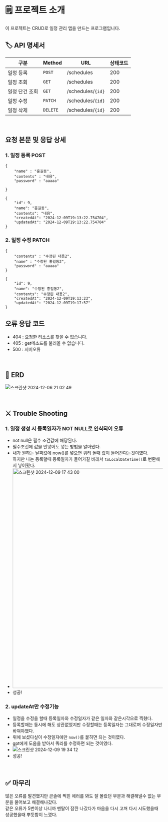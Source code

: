 # 🗒️ 프로젝트 소개
이 프로젝트는 CRUD로 일정 관리 앱을 만드는 프로그램입니다.
</br>

## 🏷️ API 명세서
| 구분 | Method | URL | 상태코드 |
|---|---|---|---|
| 일정 등록 | `POST` | /schedules | 200 |
| 일정 조회 | `GET` | /schedules | 200 |
| 일정 단건 조회 | `GET` | /schedules/`{id}` | 200 |
| 일정 수정 | `PATCH` | /schedules/`{id}` | 200 |
| 일정 삭제 | `DELETE` | /schedules/`{id}` | 200 |

</br>

## 요청 본문 및 응답 상세
### 1. 일정 등록 POST
```
{
    "name" : "홍길동",
    "contents" : "내용",
    "password" : "aaaaa"

}
```
```
{
    "id": 9,
    "name": "홍길동",
    "contents": "내용",
    "createdAt": "2024-12-09T19:13:22.754704",
    "updatedAt": "2024-12-09T19:13:22.754704"
}
```
### 2. 일정 수정 PATCH
```
{
    "contents" : "수정된 내용2",
    "name" : "수정된 홍길동2",
    "password" : "aaaaa"
}
```
```
{
    "id": 9,
    "name": "수정된 홍길동2",
    "contents": "수정된 내용2",
    "createdAt": "2024-12-09T19:13:23",
    "updatedAt": "2024-12-09T19:17:57"
}
```

## 오류 응답 코드
- 404 : 요청한 리소스를 찾을 수 없습니다.
- 405 : get메소드를 불러올 수 없습니다.
- 500 : 서버오류

</br>

## 🧲 ERD
![스크린샷 2024-12-06 21 02 49](https://github.com/user-attachments/assets/76ce935e-84af-4e75-9ba5-a4954c0bdf34)

</br>

## ⚔️ Trouble Shooting
### 1. 일정 생성 시 등록일자가 NOT NULL로 인식되어 오류
- not null은 필수 조건값에 해당된다.
- 필수조건에 값을 안넣어도 넣는 방법을 알아냈다.
- 내가 원하는 날짜값에 now()를 넣으면 쿼리 돌때 값이 들어간다는것이였다. </br>
하지만 나는 등록할때 등록일자가 들어가길 바래서 `toLocalDateTime()`로 변환해서 넣어줬다.
- <img width="703" alt="스크린샷 2024-12-09 17 43 00" src="https://github.com/user-attachments/assets/ce343899-2ccc-48bd-a2af-1ea0366e2920">
- 성공!

### 2. updateAt만 수정기능
- 일정을 수정을 할때 등록일자와 수정일자가 같은 일자와 같은시각으로 찍혔다.
- 등록할때는 동시에 해도 상관없었지만 수정할때는 등록일자는 그대로며 수정일자만 바껴야했다.
- 위에 보셨다싶이 수정일자에만 `now()`를 붙히면 되는 것이였다.
- gpt에게 도움을 받아서 쿼리를 수정하면 되는 것이였다.
- ![스크린샷 2024-12-09 19 34 12](https://github.com/user-attachments/assets/03ee689b-dd65-42ee-ab3a-92380faa4463)
- 성공!

</br>

## ✅ 마무리
많은 오류를 발견했지만 콘솔에 찍힌 에러를 봐도 잘 몰랐던 부분과 해결해낼수 없는 부분을 물어보고 해결해나갔다. </br>
같은 오류가 5번이상 나니까 멘탈이 잠깐 나갔다가 마음을 다시 고쳐 다시 시도했을때 성공했을때 뿌듯함이 느꼈다.

</br>
